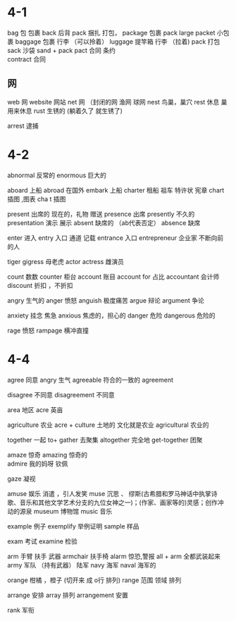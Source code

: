 # 4-1
bag 包 包裹
back 后背
pack 捆扎 打包，
package 包裹  pack  large 
packet 小包裹 
baggage 包裹 行李  （可以拎着）
luggage 提竿箱 行李 （拉着)
pack  打包
sack  沙袋   sand + pack 
pact 合同 条约  
    contract 合同
## 网
web 网
website 网站
net 网 （封闭的网 渔网 球网
nest 鸟巢，巢穴
    rest 休息  巢  用来休息
    rust 生锈的  (躺着久了 就生锈了)

arrest 逮捕


# 4-2
abnormal 反常的
enormous 巨大的

aboard  上船  abroad 在国外
embark  上船 
charter 租船 祖车 特许状 宪章
chart 插图 ,图表  cha t 插图

present  出席的 现在的，礼物 赠送
    presence 出席
    presently 不久的
    presentation 演示 展示 
absent 缺席的  （ab代表否定）
    absence 缺席

enter 进入
entry 入口  通道 记载
entrance 入口
entrepreneur 企业家   不断向前的人


tiger  gigress 母老虎
actor  actress 雌演员

count 数数
counter 柜台
account 账目
    account for 占比 
accountant 会计师
discount 折扣 ，不折扣

angry 生气的
anger 愤怒
anguish 极度痛苦
argue 辩论
argument 争论

anxiety 挂念 焦急
anxious 焦虑的，担心的
danger 危险
dangerous 危险的

rage 愤怒
rampage 横冲直撞


# 4-4
agree 同意  angry 生气
agreeable 符合的一致的
agreement 

disagree 不同意
disagreement 不同意

area 地区
acre 英亩 

agriculture 农业   acre  + culture 土地的 文化就是农业
agricultural 农业的 

together  一起   to+ gather 去聚集
altogether 完全地
get-together 团聚

amaze 惊奇
amazing 惊奇的   
    admire 我的妈呀  钦佩

gaze 凝视 

amuse 娱乐 消遣 ，引人发笑
    muse  沉思 、 缪斯(古希腊和罗马神话中执掌诗歌、音乐和其他文学艺术分支的九位女神之一)；(作家、画家等的)灵感；创作冲动的源泉
    museum 博物馆
    music 音乐

example 例子
exemplify 举例证明 
sample 样品

exam   考试
examine 检验

arm 手臂 扶手  武器
armchair 扶手椅
alarm 惊恐,警报  all + arm  全都武装起来
  army  军队 （持有武器） 陆军
  navy  海军
  naval 海军的

orange 柑橘 ，橙子  (切开来 成 o行 排列)
range 范围 领域 排列

arrange 安排
    array 排列
arrangement 安置

rank 军衔 

